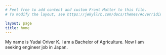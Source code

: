 ```yaml
---
# Feel free to add content and custom Front Matter to this file.
# To modify the layout, see https://jekyllrb.com/docs/themes/#overriding-theme-defaults

layout: page
title: home
---
```


My name is Yudai Oriver K. I am a Bachelor of Agriculture. 
Now I am seeking engineer job in Japan.
